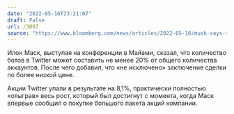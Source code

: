 ```yaml
---
date: "2022-05-16T23:21:07"
draft: False
url: /3097
source: "https://www.bloomberg.com/news/articles/2022-05-16/musk-says-twitter-bots-likely-account-for-at-least-20-of-users"
---
```


Илон Маск, выступая на конференции в Майами, сказал, что количество ботов в Twitter может составить не менее 20% от общего количества аккаунтов. После чего добавил, что «не исключено» заключение сделки по более низкой цене.

Акции Twitter упали в результате на 8,1%, практически полностью «отыграв» весь рост, который был достигнут с момента, когда Маск впервые сообщил о покупке большого пакета акций компании.
